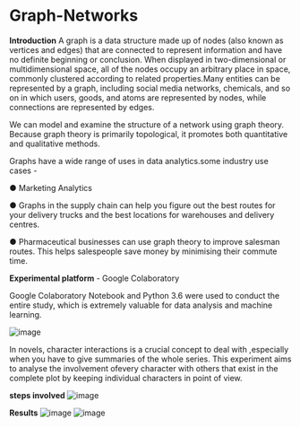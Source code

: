 # Graph-Networks

**Introduction**
A graph is a data structure made up of nodes (also known as vertices and edges) that are connected to represent information and have no definite beginning or conclusion. When displayed in two-dimensional or multidimensional space, all of the nodes occupy an arbitrary place in space, commonly clustered according to related properties.Many entities can be represented by a graph, including social media networks, chemicals, and so on in which users, goods, and atoms are represented by nodes, while connections are represented by edges.


We can model and examine the structure of a network using graph theory. Because graph theory is primarily topological, it promotes both quantitative and qualitative methods.

Graphs have a wide range of uses in data analytics.some industry use cases -

● Marketing Analytics

● Graphs in the supply chain can help you figure out the best routes for your delivery
trucks and the best locations for warehouses and delivery centres.

● Pharmaceutical businesses can use graph theory to improve salesman routes. This
helps salespeople save money by minimising their commute time.

**Experimental platform** - Google Colaboratory

Google Colaboratory Notebook and Python 3.6 were used to conduct the entire study, which is extremely valuable for data analysis and machine learning.

![image](https://user-images.githubusercontent.com/63719111/175823210-35ea2749-6238-4696-bb88-d66630864795.png)

In novels, character interactions is a crucial concept to deal with ,especially when you have to give summaries of the whole series. This experiment aims to analyse the involvement ofevery character with others that exist in the complete plot by keeping individual characters in
point of view.

**steps involved**
![image](https://user-images.githubusercontent.com/63719111/175823367-4abf0fc6-0b88-47bc-9440-ffca9275a82d.png)

**Results**
![image](https://user-images.githubusercontent.com/63719111/175823158-c28ddb1b-dc75-42de-8aa2-f5d48107b4cd.png)
![image](https://user-images.githubusercontent.com/63719111/175823270-dc99652c-5d07-440f-ba86-51735d0e38cf.png)
